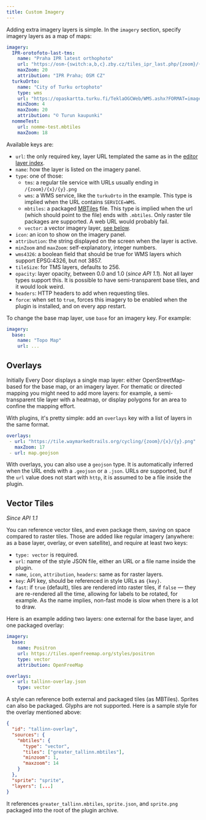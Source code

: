 ```yaml
---
title: Custom Imagery
---
```

Adding extra imagery layers is simple. In the `imagery` section, specify imagery layers as a map of maps:

```yaml
imagery:
  IPR-orotofoto-last-tms:
    name: "Praha IPR latest orthophoto"
    url: "https://osm-{switch:a,b,c}.zby.cz/tiles_ipr_last.php/{zoom}/{x}/{y}.jpg"
    maxZoom: 20
    attribution: "IPR Praha; OSM CZ"
  turkuOrto:
    name: "City of Turku ortophoto"
    type: wms
    url: "https://opaskartta.turku.fi/TeklaOGCWeb/WMS.ashx?FORMAT=image/png&TRANSPARENT=TRUE&VERSION=1.1.1&SERVICE=WMS&REQUEST=GetMap&LAYERS=Ilmakuva 2021&STYLES=&SRS={proj}&WIDTH={width}&HEIGHT={height}&BBOX={bbox}"
    minZoom: 4
    maxZoom: 20
    attribution: "© Turun kaupunki"
  nommeTest:
    url: nomme-test.mbtiles
    maxZoom: 18
```

Available keys are:

* `url`: the only required key, layer URL templated the same as in the [editor layer index](https://github.com/osmlab/editor-layer-index/blob/gh-pages/CONTRIBUTING.md).
* `name`: how the layer is listed on the imagery panel.
* `type`: one of those:
    * `tms`: a regular tile service with URLs usually ending in `/{zoom}/{x}/{y}.png`
    * `wms`: a WMS service, like the `turkuOrto` in the example. This type is implied when the URL contains `SERVICE=WMS`.
    * `mbtiles`: a packaged [MBTiles](https://wiki.openstreetmap.org/wiki/MBTiles) file. This type is implied when the url (which should point to the file) ends with `.mbtiles`. Only raster tile packages are supported. A web URL would probably fail.
    * `vector`: a vector imagery layer, [see below](#vector-tiles).
* `icon`: an icon to show on the imagery panel.
* `attribution`: the string displayed on the screen when the layer is active.
* `minZoom` and `maxZoom`: self-explanatory, integer numbers.
* `wms4326`: a boolean field that should be true for WMS layers which support EPSG:4326, but not 3857.
* `tileSize`: for TMS layers, defaults to 256.
* `opacity`: layer opacity, between 0.0 and 1.0 (_since API 1.1_). Not all layer types support this. It is possible to have semi-transparent base tiles, and it would look weird.
* `headers`: HTTP headers to add when requesting tiles.
* `force`: when set to `true`, forces this imagery to be enabled when the plugin is installed, and on every app restart.

To change the base map layer, use `base` for an imagery key. For example:

```yaml
imagery:
  base:
    name: "Topo Map"
    url: ...
```

## Overlays

Initially Every Door displays a single map layer: either OpenStreetMap-based for the base map, or an imagery layer. For thematic or directed mapping you might need to add more layers: for example, a semi-transparent tile layer with a heatmap, or display polygons for an area to confine the mapping effort.

With plugins, it's pretty simple: add an `overlays` key with a list of layers in the same format.

```yaml
overlays:  
 - url: "https://tile.waymarkedtrails.org/cycling/{zoom}/{x}/{y}.png"  
   maxZoom: 17  
 - url: map.geojson
```

With overlays, you can also use a `geojson` type. It is automatically inferred when the URL ends with a `.geojson` or a `.json`. URLs _are_ supported, but if the `url` value does not start with `http`, it is assumed to be a file inside the plugin.

## Vector Tiles

_Since API 1.1_

You can reference vector tiles, and even package them, saving on space compared to raster tiles.
Those are added like regular imagery (anywhere: as a base layer, overlay, or even satellite),
and require at least two keys:

* `type: vector` is required.
* `url`: name of the style JSON file, either an URL or a file name inside the plugin.
* `name`, `icon`, `attribution`, `headers`: same as for raster layers.
* `key`: API key, should be referenced in style URLs as `{key}`.
* `fast`: if `true` (default), tiles are rendered into raster tiles, if `false` — they are
    re-rendered all the time, allowing for labels to be rotated, for example. As the name
    implies, non-fast mode is slow when there is a lot to draw.

Here is an example adding two layers: one external for the base layer, and one packaged
overlay:

```yaml
imagery:
  base:
    name: Positron
    url: https://tiles.openfreemap.org/styles/positron
    type: vector
    attribution: OpenFreeMap

overlays:
  - url: tallinn-overlay.json
    type: vector
```

A style can reference both external and packaged tiles (as MBTiles). Sprites can also
be packaged. Glyphs are not supported. Here is a sample style for the overlay mentioned above:

```json
{
  "id": "tallinn-overlay",
  "sources": {
    "mbtiles": {
      "type": "vector",
      "tiles": ["greater_tallinn.mbtiles"],
      "minzoom": 1,
      "maxzoom": 14
    }
  },
  "sprite": "sprite",
  "layers": [...]
}
```

It references `greater_tallinn.mbtiles`, `sprite.json`, and `sprite.png` packaged into the
root of the plugin archive.
